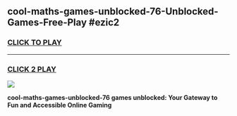 
## cool-maths-games-unblocked-76-Unblocked-Games-Free-Play #ezic2
<h3>
<a href="https://us.freeplayer.one?title=cool-maths-games-unblocked-76&ref=9M">CLICK TO PLAY</a></h3>
<hr>

<h3>
<a href="https://us.freeplayer.one?title=cool-maths-games-unblocked-76&ref=9M">CLICK 2 PLAY</a>
  
</h3>

<a href="https://us.freeplayer.one?title=cool-maths-games-unblocked-76&ref=9M"><img src="https://clearcache.store/games.png"></a>


**cool-maths-games-unblocked-76 games unblocked: Your Gateway to Fun and Accessible Online Gaming**
